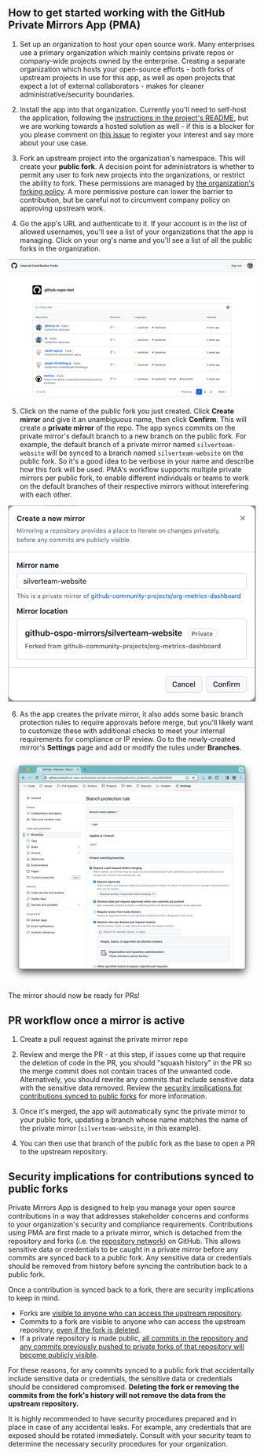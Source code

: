 ## How to get started working with the GitHub Private Mirrors App (PMA)

1. Set up an organization to host your open source work. Many enterprises use a primary organization which mainly contains private repos or company-wide projects owned by the enterprise. Creating a separate organization which hosts your open-source efforts - both forks of upstream projects in use for this app, as well as open projects that expect a lot of external collaborators - makes for cleaner administrative/security boundaries.

2. Install the app into that organization. Currently you'll need to self-host the application, following the [instructions in the project's README](../README.md), but we are working towards a hosted solution as well - if this is a blocker for you please comment on [this issue](https://github.com/github-community-projects/private-mirrors/issues/122) to register your interest and say more about your use case.

3. Fork an upstream project into the organization's namespace. This will create your **public fork**. A decision point for administrators is whether to permit any user to fork new projects into the organizations, or restrict the ability to fork. These permissions are managed by [the organization's forking policy](https://docs.github.com/en/enterprise-cloud@latest/organizations/managing-organization-settings/managing-the-forking-policy-for-your-organization). A more permissive posture can lower the barrier to contribution, but be careful not to circumvent company policy on approving upstream work.

4. Go the app's URL and authenticate to it. If your account is in the list of allowed usernames, you'll see a list of your organizations that the app is managing. Click on your org's name and you'll see a list of all the public forks in the organization.

![List of public forks inside the organization](images/public-forks-inside-org.png)

5. Click on the name of the public fork you just created. Click **Create mirror** and give it an unambiguous name, then click **Confirm**. This will create a **private mirror** of the repo. The app syncs commits on the private mirror's default branch to a new branch on the public fork. For example, the default branch of a private mirror named `silverteam-website` will be synced to a branch named `silverteam-website` on the public fork. So it's a good idea to be verbose in your name and describe how this fork will be used. PMA's workflow supports multiple private mirrors per public fork, to enable different individuals or teams to work on the default branches of their respective mirrors without interefering with each other.

![Dialog showing creation of new private mriror](images/create-new-mirror.png)

6. As the app creates the private mirror, it also adds some basic branch protection rules to require approvals before merge, but you'll likely want to customize these with additional checks to meet your internal requirements for compliance or IP review. Go to the newly-created mirror's **Settings** page and add or modify the rules under **Branches**.

![Branch protection rules in the private mirror's settings](images/branch-protection.png)

The mirror should now be ready for PRs!

## PR workflow once a mirror is active

1. Create a pull request against the private mirror repo

2. Review and merge the PR - at this step, if issues come up that require the deletion of code in the PR, you should "squash history" in the PR so the merge commit does not contain traces of the unwanted code. Alternatively, you should rewrite any commits that include sensitive data with the sensitive data removed. Review the [security implications for contributions synced to public forks](#security-implications-for-contributions-synced-to-public-forks) for more information.

3. Once it's merged, the app will automatically sync the private mirror to your public fork, updating a branch whose name matches the name of the private mirror (`silverteam-website`, in this example).

4. You can then use that branch of the public fork as the base to open a PR to the upstream repository.

## Security implications for contributions synced to public forks

Private Mirrors App is designed to help you manage your open source contributions in a way that addresses stakeholder concerns and conforms to your organization's security and compliance requirements. Contributions using PMA are first made to a private mirror, which is detached from the repository and forks (i.e. the [repository network](https://docs.github.com/en/repositories/viewing-activity-and-data-for-your-repository/understanding-connections-between-repositories)) on GitHub. This allows sensitive data or credentials to be caught in a private mirror before any commits are synced back to a public fork. Any sensitive data or credentials should be removed from history before syncing the contribution back to a public fork.

Once a contribution is synced back to a fork, there are security implications to keep in mind.

- Forks are [visible to anyone who can access the upstream repository](https://docs.github.com/en/pull-requests/collaborating-with-pull-requests/working-with-forks/about-permissions-and-visibility-of-forks#about-visibility-of-forks).
- Commits to a fork are visible to anyone who can access the upstream repository, [even if the fork is deleted](https://docs.github.com/en/pull-requests/collaborating-with-pull-requests/working-with-forks/about-permissions-and-visibility-of-forks#important-security-considerations).
- If a private repository is made public, [all commits in the repository and any commits previously pushed to private forks of that repository will become publicly visible](https://docs.github.com/en/pull-requests/collaborating-with-pull-requests/working-with-forks/what-happens-to-forks-when-a-repository-is-deleted-or-changes-visibility#changing-a-private-repository-to-a-public-repository).

For these reasons, for any commits synced to a public fork that accidentally include sensitive data or credentials, the sensitive data or credentials should be considered compromised. **Deleting the fork or removing the commits from the fork's history will not remove the data from the upstream repository.**

It is highly recommended to have security procedures prepared and in place in case of any accidental leaks. For example, any credentials that are exposed should be rotated immediately. Consult with your security team to determine the necessary security procedures for your organization.
